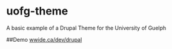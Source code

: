 # uofg-theme
A basic example of a Drupal Theme for the University of Guelph

##Demo
[wwide.ca/dev/drupal](http://wwide.ca/dev/drupal)

